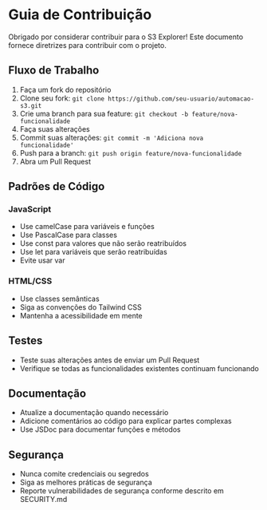 # Guia de Contribuição

Obrigado por considerar contribuir para o S3 Explorer! Este documento fornece diretrizes para contribuir com o projeto.

## Fluxo de Trabalho

1. Faça um fork do repositório
2. Clone seu fork: `git clone https://github.com/seu-usuario/automacao-s3.git`
3. Crie uma branch para sua feature: `git checkout -b feature/nova-funcionalidade`
4. Faça suas alterações
5. Commit suas alterações: `git commit -m 'Adiciona nova funcionalidade'`
6. Push para a branch: `git push origin feature/nova-funcionalidade`
7. Abra um Pull Request

## Padrões de Código

### JavaScript

- Use camelCase para variáveis e funções
- Use PascalCase para classes
- Use const para valores que não serão reatribuídos
- Use let para variáveis que serão reatribuídas
- Evite usar var

### HTML/CSS

- Use classes semânticas
- Siga as convenções do Tailwind CSS
- Mantenha a acessibilidade em mente

## Testes

- Teste suas alterações antes de enviar um Pull Request
- Verifique se todas as funcionalidades existentes continuam funcionando

## Documentação

- Atualize a documentação quando necessário
- Adicione comentários ao código para explicar partes complexas
- Use JSDoc para documentar funções e métodos

## Segurança

- Nunca comite credenciais ou segredos
- Siga as melhores práticas de segurança
- Reporte vulnerabilidades de segurança conforme descrito em SECURITY.md